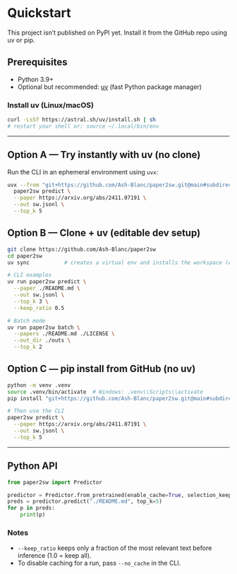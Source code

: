 # Quickstart

This project isn’t published on PyPI yet. Install it from the GitHub repo using uv or pip.

## Prerequisites
- Python 3.9+
- Optional but recommended: [uv](https://docs.astral.sh/uv/) (fast Python package manager)

### Install uv (Linux/macOS)
```bash
curl -LsSf https://astral.sh/uv/install.sh | sh
# restart your shell or: source ~/.local/bin/env
```

---

## Option A — Try instantly with uv (no clone)
Run the CLI in an ephemeral environment using `uvx`:
```bash
uvx --from "git+https://github.com/Ash-Blanc/paper2sw.git@main#subdirectory=paper2sw" \
  paper2sw predict \
  --paper https://arxiv.org/abs/2411.07191 \
  --out sw.jsonl \
  --top_k 5
```

## Option B — Clone + uv (editable dev setup)
```bash
git clone https://github.com/Ash-Blanc/paper2sw
cd paper2sw
uv sync           # creates a virtual env and installs the workspace (editable)

# CLI examples
uv run paper2sw predict \
  --paper ./README.md \
  --out sw.jsonl \
  --top_k 3 \
  --keep_ratio 0.5

# Batch mode
uv run paper2sw batch \
  --papers ./README.md ./LICENSE \
  --out_dir ./outs \
  --top_k 2
```

## Option C — pip install from GitHub (no uv)
```bash
python -m venv .venv
source .venv/bin/activate  # Windows: .venv\\Scripts\\activate
pip install "git+https://github.com/Ash-Blanc/paper2sw.git@main#subdirectory=paper2sw"

# Then use the CLI
paper2sw predict \
  --paper https://arxiv.org/abs/2411.07191 \
  --out sw.jsonl \
  --top_k 5
```

---

## Python API
```python
from paper2sw import Predictor

predictor = Predictor.from_pretrained(enable_cache=True, selection_keep_ratio=0.5)
preds = predictor.predict("./README.md", top_k=5)
for p in preds:
    print(p)
```

### Notes
- `--keep_ratio` keeps only a fraction of the most relevant text before inference (1.0 = keep all).
- To disable caching for a run, pass `--no_cache` in the CLI.